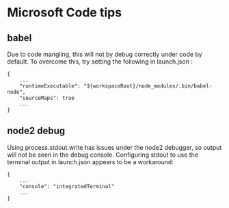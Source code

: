 # Microsoft Code tips

## babel

Due to code mangling, this will not by debug correctly under code by default.  To overcome this, try setting the following in launch.json :

    {
        ...
        "runtimeExecutable": "${workspaceRoot}/node_modules/.bin/babel-node",
        "sourceMaps": true
        ...
    }


## node2 debug

Using process.stdout.write has issues under the node2 debugger, so output will not be seen in the debug console.  Configuring stdout to use the terminal output in launch.json appears to be a workaround:


    {
        ...
        "console": "integratedTerminal"
        ...
    }
    

